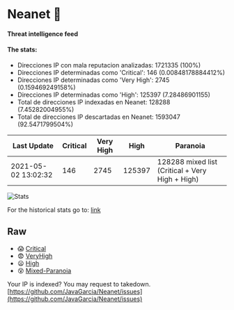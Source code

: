 # Neanet :hocho:
#### Threat intelligence feed
#### The stats:

- Direcciones IP con mala reputacion analizadas: 1721335 (100%)
- Direcciones IP determinadas como 'Critical':  146 (0.00848178884412%)
- Direcciones IP determinadas como 'Very High':  2745 (0.159469249158%)
- Direcciones IP determinadas como 'High':  125397 (7.28486901155)
- Total de direcciones IP indexadas en Neanet:  128288 (7.45282004955%)
- Total de direcciones IP descartadas en Neanet:  1593047 (92.5471799504%)

| Last Update | Critical | Very High | High | Paranoia |
| --- | --- | --- | --- | --- |
| 2021-05-02 13:02:32 | 146 | 2745 | 125397 | 128288 mixed list (Critical + Very High + High)|

![Stats](https://docs.google.com/spreadsheets/d/e/2PACX-1vSnaNMIXVabIpDJjufMlzH7poXnshF3mgd8Is1g9ytUEzVsP5my4Trn8f-xkoLLQ38xpL3HtmUexLo6/pubchart?oid=501124687&format=image)

For the historical stats go to: [link](/stats.csv)
## Raw
- :scream: [Critical](https://raw.githubusercontent.com/JavaGarcia/Neanet/master/blacklists/neanet_critical.txt)
- :fearful: [VeryHigh](https://raw.githubusercontent.com/JavaGarcia/Neanet/master/blacklists/neanet_veryHigh.txtt)
- :frowning: [High](https://raw.githubusercontent.com/JavaGarcia/Neanet/master/blacklists/neanet_high.txt)
- :dizzy_face: [Mixed-Paranoia](https://raw.githubusercontent.com/JavaGarcia/Neanet/master/blacklists/neanet_all.txt)


Your IP is indexed? You may request to takedown. [https://github.com/JavaGarcia/Neanet/issues](https://github.com/JavaGarcia/Neanet/issues)



























































































































































































































































































































































































































































































































































































































































































































































































































































































































































































































































































































































































































































































































































































































































































































































































































































































































































































































































































































































































































































































































































































































































































































































































































































































































































































































































































































































































































































































































































































































































































































































































































































































































































































































































































































































































































































































































































































































































































































































































































































































































































































































































































































































































































































































































































































































































































































































































































































































































































































































































































































































































































































































































































































































































































































































































































































































































































































































































































































































































































































































































































































































































